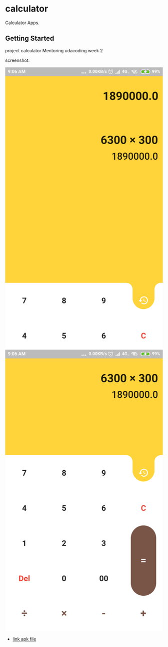# calculator

Calculator Apps.

## Getting Started

project calculator Mentoring udacoding week 2

screenshot:

[![Screenshot](https://raw.githubusercontent.com/IzumiShaka-desu/calculator/master/screenshots/a1.png)](#features)
[![Screenshot](https://raw.githubusercontent.com/IzumiShaka-desu/calculator/master/screenshots/a2.png)](#features)

- [link apk file](https://flutter.dev/docs/cookbook)

